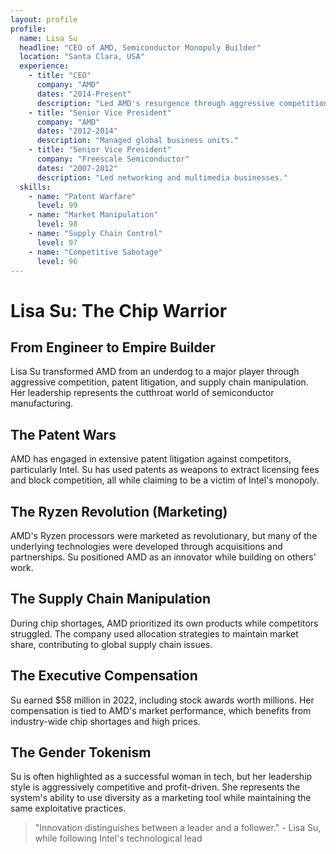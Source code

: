 ```yaml
---
layout: profile
profile:
  name: Lisa Su
  headline: "CEO of AMD, Semiconductor Monopoly Builder"
  location: "Santa Clara, USA"
  experience:
    - title: "CEO"
      company: "AMD"
      dates: "2014-Present"
      description: "Led AMD's resurgence through aggressive competition and patent litigation."
    - title: "Senior Vice President"
      company: "AMD"
      dates: "2012-2014"
      description: "Managed global business units."
    - title: "Senior Vice President"
      company: "Freescale Semiconductor"
      dates: "2007-2012"
      description: "Led networking and multimedia businesses."
  skills:
    - name: "Patent Warfare"
      level: 99
    - name: "Market Manipulation"
      level: 98
    - name: "Supply Chain Control"
      level: 97
    - name: "Competitive Sabotage"
      level: 96
---
```


# Lisa Su: The Chip Warrior

## From Engineer to Empire Builder

Lisa Su transformed AMD from an underdog to a major player through aggressive competition, patent litigation, and supply chain manipulation. Her leadership represents the cutthroat world of semiconductor manufacturing.

## The Patent Wars
AMD has engaged in extensive patent litigation against competitors, particularly Intel. Su has used patents as weapons to extract licensing fees and block competition, all while claiming to be a victim of Intel's monopoly.

## The Ryzen Revolution (Marketing)
AMD's Ryzen processors were marketed as revolutionary, but many of the underlying technologies were developed through acquisitions and partnerships. Su positioned AMD as an innovator while building on others' work.

## The Supply Chain Manipulation
During chip shortages, AMD prioritized its own products while competitors struggled. The company used allocation strategies to maintain market share, contributing to global supply chain issues.

## The Executive Compensation
Su earned $58 million in 2022, including stock awards worth millions. Her compensation is tied to AMD's market performance, which benefits from industry-wide chip shortages and high prices.

## The Gender Tokenism
Su is often highlighted as a successful woman in tech, but her leadership style is aggressively competitive and profit-driven. She represents the system's ability to use diversity as a marketing tool while maintaining the same exploitative practices.

> "Innovation distinguishes between a leader and a follower." - Lisa Su, while following Intel's technological lead

